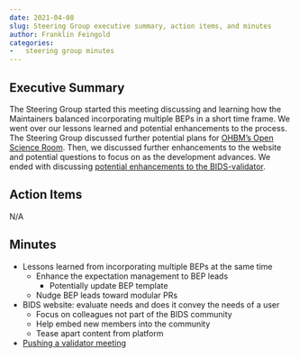 ```yaml
---
date: 2021-04-08
slug: Steering Group executive summary, action items, and minutes
author: Franklin Feingold
categories:
-   steering group minutes
---
```




<!-- more -->



## Executive Summary

The Steering Group started this meeting discussing and learning how the Maintainers balanced incorporating multiple BEPs in a short time frame. We went over our lessons learned and potential enhancements to the process. The Steering Group discussed further potential plans for [OHBM’s Open Science Room](https://ohbm.github.io/osr2021/). Then, we discussed further enhancements to the website and potential questions to focus on as the development advances. We ended with discussing [potential enhancements to the BIDS-validator](https://groups.google.com/g/bids-discussion/c/2LB6d-FMkZI).

## Action Items

N/A

## Minutes

- Lessons learned from incorporating multiple BEPs at the same time
  - Enhance the expectation management to BEP leads
    - Potentially update BEP template
  - Nudge BEP leads toward modular PRs
- BIDS website: evaluate needs and does it convey the needs of a user
  - Focus on colleagues not part of the BIDS community
  - Help embed new members into the community
  - Tease apart content from platform
- [Pushing a validator meeting](https://groups.google.com/g/bids-discussion/c/2LB6d-FMkZI)
